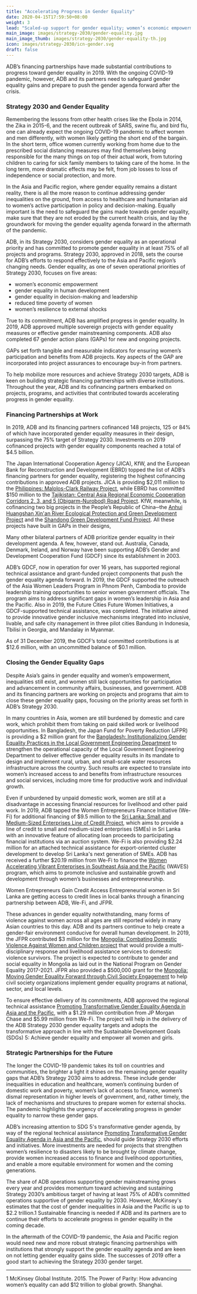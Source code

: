 ```yaml
---
title: "Accelerating Progress in Gender Equality"
date: 2020-04-15T17:59:50+08:00
weight: 3
lead: "Scaled-up support for gender equality; women’s economic empowerment; gender equality in human development, decision-making, and leadership; reducing time poverty for women; strengthening women’s resilience to shocks."
main_image: images/strategy-2030/gender-equality.jpg
main_image_thumb: images/strategy-2030/gender-equality-th.jpg
icon: images/strategy-2030/icn-gender.svg
draft: false
---
```


ADB’s financing partnerships have made substantial contributions to progress toward gender equality in 2019. With the ongoing COVID-19 pandemic, however, ADB and its partners need to safeguard gender equality gains and prepare to push the gender agenda forward after the crisis.

### Strategy 2030 and Gender Equality

Remembering the lessons from other health crises like the Ebola in 2014, the Zika in 2015-6, and the recent outbreak of SARS, swine flu, and bird flu, one can already expect the ongoing COVID-19 pandemic to affect women and men differently, with women likely getting the short end of the bargain. In the short term, office women currently working from home due to the prescribed social distancing measures may find themselves being responsible for the many things on top of their actual work, from tutoring children to caring for sick family members to taking care of the home. In the long term, more dramatic effects may be felt, from job losses to loss of independence or social protection, and more.

In the Asia and Pacific region, where gender equality remains a distant reality, there is all the more reason to continue addressing gender inequalities on the ground, from access to healthcare and humanitarian aid to women’s active participation in policy and decision-making. Equally important is the need to safeguard the gains made towards gender equality, make sure that they are not eroded by the current health crisis, and lay the groundwork for moving the gender equality agenda forward in the aftermath of the pandemic.

ADB, in its Strategy 2030, considers gender equality as an operational priority and has committed to promote gender equality in at least 75% of all projects and programs. Strategy 2030, approved in 2018, sets the course for ADB’s efforts to respond effectively to the Asia and Pacific region’s changing needs. Gender equality, as one of seven operational priorities of Strategy 2030, focuses on five areas:

* women’s economic empowerment
* gender equality in human development
* gender equality in decision-making and leadership
* reduced time poverty of women
* women’s resilience to external shocks

True to its commitment, ADB has amplified progress in gender equality. In 2019, ADB approved multiple sovereign projects with gender equality measures or effective gender mainstreaming components. ADB also completed 67 gender action plans (GAPs) for new and ongoing projects.

GAPs set forth tangible and measurable indicators for ensuring women’s participation and benefits from ADB projects. Key aspects of the GAP are incorporated into project assurances to encourage buy-in from partners.

To help mobilize more resources and achieve Strategy 2030 targets, ADB is keen on building strategic financing partnerships with diverse institutions. Throughout the year, ADB and its cofinancing partners embarked on projects, programs, and activities that contributed towards accelerating progress in gender equality.

### Financing Partnerships at Work

In 2019, ADB and its financing partners cofinanced 148 projects, 125 or 84% of which have incorporated gender equality measures in their design, surpassing the 75% target of Strategy 2030. Investments on 2019 cofinanced projects with gender equality components reached a total of $4.5 billion.

The Japan International Cooperation Agency (JICA), KfW, and the European Bank for Reconstruction and Development (EBRD) topped the list of ADB’s financing partners for gender equality, registering the highest cofinancing contributions in approved ADB projects. JICA is providing $2,011 million to the [Philippines: Malolos-Clark Railway Project](https://www.adb.org/projects/52083-001/main), while EBRD has committed $150 million to the [Tajikistan: Central Asia Regional Economic Cooperation Corridors 2, 3, and 5 (Obigarm-Nurobod) Road Project](https://www.adb.org/projects/52042-001/main). KfW, meanwhile, is cofinancing two big projects in the People’s Republic of China─the [Anhui Huangshan Xin'an River Ecological Protection and Green Development Project](https://www.adb.org/projects/52026-001/main) and the [Shandong Green Development Fund Project](https://www.adb.org/projects/51194-001/main). All these projects have built in GAPs in their designs,

Many other bilateral partners of ADB prioritize gender equality in their development agenda. A few, however, stand out. Australia, Canada, Denmark, Ireland, and Norway have been supporting ADB’s Gender and Development Cooperation Fund (GDCF) since its establishment in 2003.

ADB’s GDCF, now in operation for over 16 years, has supported regional technical assistance and grant-funded project components that push the gender equality agenda forward. In 2019, the GDCF supported the outreach of the Asia Women Leaders Program in Phnom Penh, Cambodia to provide leadership training opportunities to senior women government officials. The program aims to address significant gaps in women’s leadership in Asia and the Pacific. Also in 2019, the Future Cities Future Women Initiatives, a GDCF-supported technical assistance, was completed. The initiative aimed to provide innovative gender inclusive mechanisms integrated into inclusive, livable, and safe city management in three pilot cities Bandung in Indonesia, Tbilisi in Georgia, and Mandalay in Myanmar.

As of 31 December 2019, the GDCF’s total committed contributions is at $12.6 million, with an uncommitted balance of $0.1 million.

### Closing the Gender Equality Gaps

Despite Asia’s gains in gender equality and women’s empowerment, inequalities still exist, and women still lack opportunities for participation and advancement in community affairs, businesses, and government. ADB and its financing partners are working on projects and programs that aim to close these gender equality gaps, focusing on the priority areas set forth in ADB’s Strategy 2030.

In many countries in Asia, women are still burdened by domestic and care work, which prohibit them from taking on paid skilled work or livelihood opportunities. In Bangladesh, the Japan Fund for Poverty Reduction (JFPR) is providing a $2 million grant for the [Bangladesh: Institutionalizing Gender Equality Practices in the Local Government Engineering Department](https://www.adb.org/projects/51319-001/main#project-overview) to strengthen the operational capacity of the Local Government Engineering Department to deliver effective gender equality results in its mandate to design and implement rural, urban, and small-scale water resources infrastructure across the country. Such results are expected to translate into women’s increased access to and benefits from infrastructure resources and social services, including more time for productive work and individual growth.

Even if unburdened by unpaid domestic work, women are still at a disadvantage in accessing financial resources for livelihood and other paid work. In 2019, ADB tapped the Women Entrepreneurs Finance Initiative (We-Fi) for additional financing of $9.5 million to the [Sri Lanka: Small and Medium-Sized Enterprises Line of Credit Project](https://www.adb.org/projects/49273-001/main#project-overview), which aims to provide a line of credit to small and medium-sized enterprises (SMEs) in Sri Lanka with an innovative feature of allocating loan proceeds to participating financial institutions via an auction system. We-Fi is also providing $2.24 million for an attached technical assistance for export-oriented cluster development to develop Sri Lanka's next generation of SMEs. ADB has received a further $20.19 million from We-Fi to finance the [Women Accelerating Vibrant Enterprises in Southeast Asia and the Pacific](https://www.adb.org/news/new-we-fi-financing-enhance-adbs-support-women-led-smes-viet-nam-and-pacific) (WAVES) program, which aims to promote inclusive and sustainable growth and development through women’s businesses and entrepreneurship.

Women Entrepreneurs Gain Credit Access Entrepreneurial women in Sri Lanka are getting access to credit lines in local banks through a financing partnership between ADB, We-Fi, and JFPR. <Full story>

These advances in gender equality notwithstanding, many forms of violence against women across all ages are still reported widely in many Asian countries to this day. ADB and its partners continue to help create a gender-fair environment conducive for overall human development. In 2019, the JFPR contributed $3 million for the [Mongolia: Combating Domestic Violence Against Women and Children project](https://www.adb.org/projects/52314-001/main#project-overview) that would provide a multi-disciplinary response and livelihood assistance services to domestic violence survivors. The project is expected to contribute to gender and social equality in Mongolia as laid out in the National Program on Gender Equality 2017-2021. JFPR also provided a $500,000 grant for the [Mongolia: Moving Gender Equality Forward through Civil Society Engagement](https://www.adb.org/projects/52314-001/main#project-overview) to help civil society organizations implement gender equality programs at national, sector, and local levels.

To ensure effective delivery of its commitments, ADB approved the regional technical assistance [Promoting Transformative Gender Equality Agenda in Asia and the Pacific](https://www.adb.org/projects/52214-001/main#project-overview), with a $1.29 million contribution from JP Morgan Chase and $5.99 million from We-Fi. The project will help in the delivery of the ADB Strategy 2030 gender equality targets and adopts the transformative approach in line with the Sustainable Development Goals (SDGs) 5: Achieve gender equality and empower all women and girls.

### Strategic Partnerships for the Future

The longer the COVID-19 pandemic takes its toll on countries and communities, the brighter a light it shines on the remaining gender equality gaps that ADB’s Strategy 2030 aims to address. These include gender inequalities in education and healthcare, women’s continuing burden of domestic work and poverty, women’s lack of access to finance, women’s dismal representation in higher levels of government, and, rather timely, the lack of mechanisms and structures to prepare women for external shocks. The pandemic highlights the urgency of accelerating progress in gender equality to narrow these gender gaps.

ADB’s increasing attention to SDG 5's transformative gender agenda, by way of the regional technical assistance [Promoting Transformative Gender Equality Agenda in Asia and the Pacific](https://www.adb.org/projects/52214-001/main#project-overview), should guide Strategy 2030 efforts and initiatives. More investments are needed for projects that strengthen women’s resilience to disasters likely to be brought by climate change, provide women increased access to finance and livelihood opportunities, and enable a more equitable environment for women and the coming generations.

The share of ADB operations supporting gender mainstreaming grows every year and provides momentum toward achieving and sustaining Strategy 2030’s ambitious target of having at least 75% of ADB’s committed operations supportive of gender equality by 2030. However, McKinsey's estimates that the cost of gender inequalities in Asia and the Pacific is up to $2.2 trillion.1 Sustainable financing is needed if ADB and its partners are to continue their efforts to accelerate progress in gender equality in the coming decade.

In the aftermath of the COVID-19 pandemic, the Asia and Pacific region would need new and more robust strategic financing partnerships with institutions that strongly support the gender equality agenda and are keen on not letting gender equality gains slide. The successes of 2019 offer a good start to achieving the Strategy 2030 gender target.

---

1 McKinsey Global Institute. 2015. The Power of Parity: How advancing women’s equality can add $12 trillion to global growth. Shanghai.